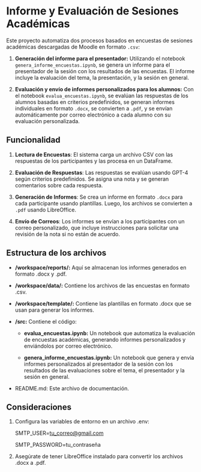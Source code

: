 # Informe y Evaluación de Sesiones Académicas

Este proyecto automatiza dos procesos basados en encuestas de sesiones académicas descargadas de Moodle en formato `.csv`:

1. **Generación del informe para el presentador:** Utilizando el notebook `genera_informe_encuestas.ipynb`, se genera un informe para el presentador de la sesión con los resultados de las encuestas. El informe incluye la evaluación del tema, la presentación, y la sesión en general.

2. **Evaluación y envío de informes personalizados para los alumnos:** Con el notebook `evalua_encuestas.ipynb`, se evalúan las respuestas de los alumnos basadas en criterios predefinidos, se generan informes individuales en formato `.docx`, se convierten a `.pdf`, y se envían automáticamente por correo electrónico a cada alumno con su evaluación personalizada.


## Funcionalidad

1. **Lectura de Encuestas**: El sistema carga un archivo CSV con las respuestas de los participantes y las procesa en un DataFrame.
   
2. **Evaluación de Respuestas**: Las respuestas se evalúan usando GPT-4 según criterios predefinidos. Se asigna una nota y se generan comentarios sobre cada respuesta.

3. **Generación de Informes**: Se crea un informe en formato `.docx` para cada participante usando plantillas. Luego, los archivos se convierten a `.pdf` usando LibreOffice.

4. **Envío de Correos**: Los informes se envían a los participantes con un correo personalizado, que incluye instrucciones para solicitar una revisión de la nota si no están de acuerdo.

## Estructura de los archivos

- **/workspace/reports/:** Aquí se almacenan los informes generados en formato .docx y .pdf.
  
- **/workspace/data/:** Contiene los archivos de las encuestas en formato .csv.
  
- **/workspace/template/:** Contiene las plantillas en formato .docx que se usan para generar los informes.
  
- **/src:** Contiene el código:
 
  - **evalua_encuestas.ipynb:** Un notebook que automatiza la evaluación de encuestas académicas, generando informes personalizados y enviándolos por correo electrónico.
  
  - **genera_informe_encuestas.ipynb:** Un notebook que genera y envía informes personalizados al presentador de la sesión con los resultados de las evaluaciones sobre el tema, el presentador y la sesión en general. 

- README.md: Este archivo de documentación.

## Consideraciones

1. Configura las variables de entorno en un archivo .env:
   
    SMTP_USER=tu_correo@gmail.com

    SMTP_PASSWORD=tu_contraseña

2. Asegúrate de tener LibreOffice instalado para convertir los archivos .docx a .pdf.


